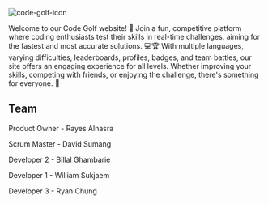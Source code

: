 ![code-golf-icon](https://github.com/user-attachments/assets/71b8c42c-5a8e-4b1e-83cb-c2682a8e5ba0)

Welcome to our Code Golf website! 🎉 Join a fun, competitive platform where coding enthusiasts test their skills in real-time challenges, aiming for the fastest and most accurate solutions. 💻🏆 With multiple languages, varying difficulties, leaderboards, profiles, badges, and team battles, our site offers an engaging experience for all levels. Whether improving your skills, competing with friends, or enjoying the challenge, there's something for everyone. 🚀


## Team
Product Owner - Rayes Alnasra


Scrum Master - David Sumang


Developer 2 - Billal Ghambarie


Developer 1 - William Sukjaem


Developer 3 - Ryan Chung
